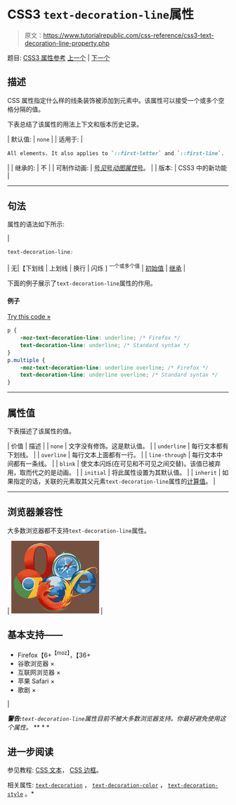 # CSS3 `text-decoration-line`属性

> 原文：<https://www.tutorialrepublic.com/css-reference/css3-text-decoration-line-property.php>

题目: [CSS3 属性参考](css3-properties.php) [上一个](css3-text-decoration-color-property.php) | [下一个](css3-text-decoration-style-property.php)

## 描述

CSS 属性指定什么样的线条装饰被添加到元素中。该属性可以接受一个或多个空格分隔的值。

下表总结了该属性的用法上下文和版本历史记录。

| 默认值: | `none` |
| 适用于: | 

```css
All elements. It also applies to `::first-letter` and `::first-line`.
```

 |
| 继承的: | 不 |
| 可制作动画: | [号*见*号*动图属性*号](css-animatable-properties.php)。 |
| 版本: | CSS3 中的新功能 |

* * *

## 句法

属性的语法如下所示:

| 

```css
text-decoration-line: 
```

 | 无&#124;【下划线 &#124; 上划线 &#124; 换行 &#124; 闪烁 ] <sup>一个或多个值</sup> &#124; [初始值](../definitions.php#initial) &#124; [继承](../definitions.php#inherit) |

下面的例子展示了`text-decoration-line`属性的作用。

#### 例子

[Try this code »](../codelab.php?topic=css3&file=text-decoration-line-property "Try this code using online Editor")

```css
p {
    -moz-text-decoration-line: underline; /* Firefox */
    text-decoration-line: underline; /* Standard syntax */
}
p.multiple {
    -moz-text-decoration-line: underline overline; /* Firefox */
    text-decoration-line: underline overline; /* Standard syntax */
}
```

* * *

## 属性值

下表描述了该属性的值。

| 价值 | 描述 |
| `none` | 文字没有修饰。这是默认值。 |
| `underline` | 每行文本都有下划线。 |
| `overline` | 每行文本上面都有一行。 |
| `line-through` | 每行文本中间都有一条线。 |
| `blink` | 使文本闪烁(在可见和不可见之间交替)。该值已被弃用，取而代之的是动画。 |
| `initial` | 将此属性设置为其默认值。 |
| `inherit` | 如果指定的话，关联的元素取其父元素`text-decoration-line`属性的[计算值](../definitions.php#computed-value)。 |

* * *

## 浏览器兼容性

大多数浏览器都不支持`text-decoration-line`属性。

| ![Browsers Icon](img/e9331123c77668c1832e541c2fca1002.png) | 

## 基本支持——

*   Firefox【6+<sup class="badge">【moz】</sup>，【36+
*   谷歌浏览器 ×
*   互联网浏览器 ×
*   苹果 Safari ×
*   歌剧 ×

 |

 ***警告:**`text-decoration-line`属性目前不被大多数浏览器支持。你最好避免使用这个属性。*  ** * *

## 进一步阅读

参见教程: [CSS 文本](../css-tutorial/css-text.php)， [CSS 边框](../css-tutorial/css-border.php)。

相关属性: [`text-decoration`](css-text-decoration-property.php) ， [`text-decoration-color`](css3-text-decoration-color-property.php) ， [`text-decoration-style`](css3-text-decoration-style-property.php) 。*
